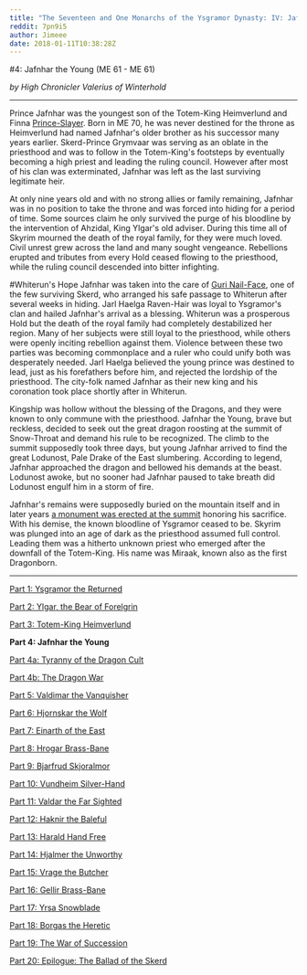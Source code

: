 ```yaml
---
title: "The Seventeen and One Monarchs of the Ysgramor Dynasty: IV: Jafnhar the Young"
reddit: 7pn9i5
author: Jimeee
date: 2018-01-11T10:38:28Z
---
```


#4: Jafnhar the Young (ME 61 - ME 61)

*by High Chronicler Valerius of Winterhold*

---
Prince Jafnhar was the youngest son of the Totem-King Heimverlund and Finna [Prince-Slayer](http://en.uesp.net/wiki/Lore:Fall_of_the_Snow_Prince). Born in ME 70, he was never destined for the throne as Heimverlund had named Jafnhar's older brother as his successor many years earlier. Skerd-Prince Grymvaar was serving as an oblate in the priesthood and was to follow in the Totem-King's footsteps by eventually becoming a high priest and leading the ruling council. However after most of his clan was exterminated, Jafnhar was left as the last surviving legitimate heir. 

At only nine years old and with no strong allies or family remaining, Jafnhar was in no position to take the throne and was forced into hiding for a period of time. Some sources claim he only survived the purge of his bloodline by the intervention of Ahzidal, King Ylgar's old adviser. During this time all of Skyrim mourned the death of the royal family, for they were much loved. Civil unrest grew across the land and many sought vengeance. Rebellions erupted and tributes from every Hold ceased flowing to the priesthood, while the ruling council descended into bitter infighting.

#Whiterun's Hope
Jafnhar was taken into the care of [Guri Nail-Face](https://www.imperial-library.info/sites/default/files/pge01_skyrim_pic_02.jpg), one of the few surviving Skerd, who arranged his safe passage to Whiterun after several weeks in hiding. Jarl Haelga Raven-Hair was loyal to Ysgramor's clan and hailed Jafnhar's arrival as a blessing. Whiterun was a prosperous Hold but the death of the royal family had completely destabilized her region. Many of her subjects were still loyal to the priesthood, while others were openly inciting rebellion against them. Violence between these two parties was becoming commonplace and a ruler who could unify both was desperately needed. Jarl Haelga believed the young prince was destined to lead, just as his forefathers before him, and rejected the lordship of the priesthood. The city-folk named Jafnhar as their new king and his coronation took place shortly after in Whiterun.

Kingship was hollow without the blessing of the Dragons, and they were known to only commune with the priesthood. Jafnhar the Young, brave but reckless, decided to seek out the great dragon roosting at the summit of Snow-Throat and demand his rule to be recognized. The climb to the summit supposedly took three days, but young Jafnhar arrived to find the great Lodunost, Pale Drake of the East slumbering. According to legend, Jafnhar approached the dragon and bellowed his demands at the beast. Lodunost awoke, but no sooner had Jafnhar paused to take breath did Lodunost engulf him in a storm of fire. 

Jafnhar's remains were supposedly buried on the mountain itself and in later years [a monument was erected at the summit](http://en.uesp.net/wiki/Skyrim:Fire_Breath) honoring his sacrifice. With his demise, the known bloodline of Ysgramor ceased to be. Skyrim was plunged into an age of dark as the priesthood assumed full control. Leading them was a hitherto unknown priest who emerged after the downfall of the Totem-King. His name was Miraak, known also as the first Dragonborn.

---
[Part 1: Ysgramor the Returned](https://redd.it/7oy7ew)

[Part 2: Ylgar, the Bear of Forelgrin](https://redd.it/7p6k5h)

[Part 3: Totem-King Heimverlund](https://redd.it/7peju9)

**Part 4: Jafnhar the Young**

[Part 4a: Tyranny of the Dragon Cult](https://redd.it/7pvz3c)

[Part 4b: The Dragon War](https://redd.it/7qj1oh)

[Part 5: Valdimar the Vanquisher](https://redd.it/7qs6vm)

[Part 6: Hjornskar the Wolf](https://redd.it/7r088c)

[Part 7: Einarth of the East](https://redd.it/7r9vfv)

[Part 8: Hrogar Brass-Bane](https://redd.it/7ri9vn)

[Part 9: Bjarfrud Skjoralmor](https://redd.it/7siqyt)

[Part 10: Vundheim Silver-Hand](https://redd.it/7ttg7c)

[Part 11: Valdar the Far Sighted](https://redd.it/7ui737)

[Part 12: Haknir the Baleful](https://redd.it/7zfxul)

[Part 13: Harald Hand Free](https://redd.it/8191nw)

[Part 14: Hjalmer the Unworthy](https://redd.it/82renh)

[Part 15: Vrage the Butcher](https://redd.it/89u5f7)

[Part 16: Gellir Brass-Bane](https://redd.it/8dnuin)

[Part 17: Yrsa Snowblade](https://redd.it/8grtop)

[Part 18: Borgas the Heretic](https://redd.it/8jqcwv)

[Part 19: The War of Succession](https://redd.it/8k3apu)

[Part 20: Epilogue: The Ballad of the Skerd](https://redd.it/8kdcwy)

